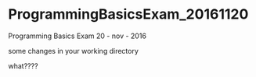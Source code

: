 # ProgrammingBasicsExam_20161120
Programming Basics Exam 20 - nov - 2016

some changes in your working directory

what????
